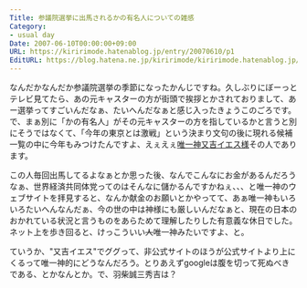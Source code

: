 ```yaml
---
Title: 参議院選挙に出馬されるかの有名人についての雑感
Category:
- usual day
Date: 2007-06-10T00:00:00+09:00
URL: https://kiririmode.hatenablog.jp/entry/20070610/p1
EditURL: https://blog.hatena.ne.jp/kiririmode/kiririmode.hatenablog.jp/atom/entry/8454420450078217250
---
```


なんだかなんだか参議院選挙の季節になったかんじですね。久しぶりにぼーっとテレビ見てたら、あの元キャスターの方が街頭で挨拶とかされておりまして、あー選挙ってすごいんだなぁ、たいへんだなぁと感じ入ったきょうこのごろです。で、まぁ別に「かの有名人」がその元キャスターの方を指しているかと言うと別にそうではなくて、「今年の東京とは激戦」という決まり文句の後に現れる候補一覧の中に今年もみつけたんですよ、えぇえぇ<a href="http://www.matayoshi.org/">唯一神又吉イエス様</a>その人であります。


この人毎回出馬してるよなぁとか思った後、なんでこんなにお金があるんだろうなぁ、世界経済共同体党ってのはそんなに儲かるんですかねぇ、、、と唯一神のウェブサイトを拝見すると、なんか献金のお願いとかやってて、あぁ唯一神もいろいろたいへんなんだぁ、今の世の中は神様にも厳しいんだなぁと、現在の日本のおかれている状況と言うものをあらためて理解したりした有意義な休日でした。ネット上を歩き回ると、けっこういい<del datetime="2007-06-10T18:54:13+09:00">人</del>唯一神みたいですよ、と。


ていうか、"又吉イエス"でググって、非公式サイトのほうが公式サイトより上にくるって唯一神的にどうなんだろう。とりあえずgoogleは腹を切って死ぬべきである、とかなんとか。で、羽柴誠三秀吉は？
